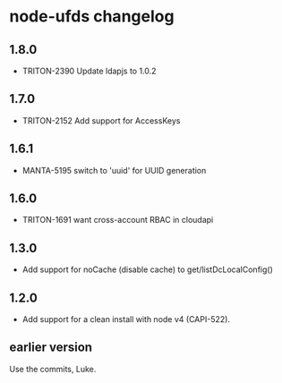# node-ufds changelog

## 1.8.0

- TRITON-2390 Update ldapjs to 1.0.2

## 1.7.0

- TRITON-2152 Add support for AccessKeys

## 1.6.1

- MANTA-5195 switch to 'uuid' for UUID generation

## 1.6.0

- TRITON-1691 want cross-account RBAC in cloudapi

## 1.3.0

- Add support for noCache (disable cache) to get/listDcLocalConfig()

## 1.2.0

- Add support for a clean install with node v4 (CAPI-522).

## earlier version

Use the commits, Luke.
